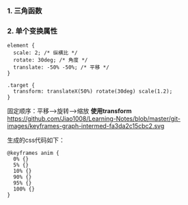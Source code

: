 ### 1. 三角函数

### 2. 单个变换属性
```
element {
  scale: 2; /* 纵横比 */
  rotate: 30deg; /* 角度 */
  translate: -50% -50%; /* 平移 */
}

.target {
  transform: translateX(50%) rotate(30deg) scale(1.2);
}
```

固定顺序：平移——>旋转——>缩放
**使用transform**
https://github.com/Jiao1008/Learning-Notes/blob/master/git-images/keyframes-graph-intermed-fa3da2c15cbc2.svg

生成的css代码如下：
```
@keyframes anim {
  0% {}
  5% {}
  10% {}
  90% {}
  95% {}
  100% {}
}
```
